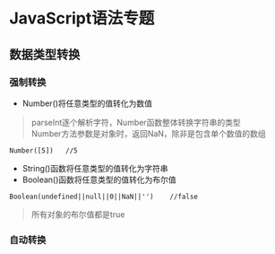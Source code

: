 # JavaScript语法专题
## 数据类型转换
### 强制转换
- Number()将任意类型的值转化为数值  
> parseInt逐个解析字符，Number函数整体转换字符串的类型  
> Number方法参数是对象时，返回NaN，除非是包含单个数值的数组
```
Number([5])   //5
```
- String()函数将任意类型的值转化为字符串
- Boolean()函数将任意类型的值转化为布尔值
```
Boolean(undefined||null||0||NaN||'')    //false
```
> 所有对象的布尔值都是true
### 自动转换
